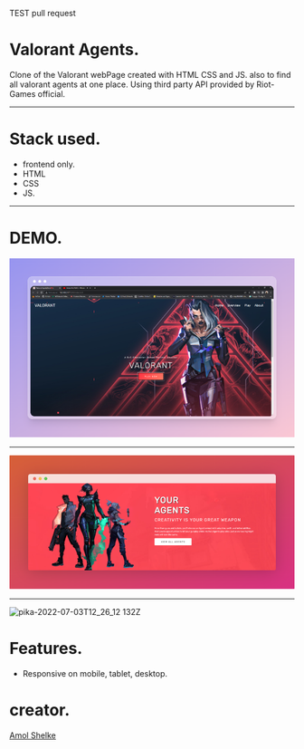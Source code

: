 TEST pull request

# Valorant Agents.

Clone of the Valorant webPage created with HTML CSS and JS. also to find all valorant agents at one place. Using third party API provided by Riot-Games official.

<hr>

# Stack used.

- frontend only.
- HTML
- CSS
- JS.

<hr>

# DEMO.

<img src="/preview/preview.png">

<hr>

<img src="/preview/PreviewAgents.png">

<hr>

![pika-2022-07-03T12_26_12 132Z](https://user-images.githubusercontent.com/95171638/177039776-96879d2f-c000-43cb-81b3-3415a019e2be.png)


# Features.

- Responsive on mobile, tablet, desktop.

# creator.

[Amol Shelke](https://github.com/AmolShelke2)
